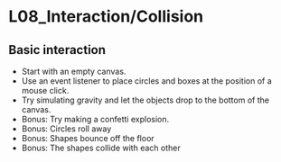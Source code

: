 # L08_Interaction/Collision

## Basic interaction

- Start with an empty canvas.
- Use an event listener to place circles and boxes at the position of a mouse click.
- Try simulating gravity and let the objects drop to the bottom of the canvas.
- Bonus: Try making a confetti explosion.
- Bonus: Circles roll away
- Bonus: Shapes bounce off the floor
- Bonus: The shapes collide with each other
